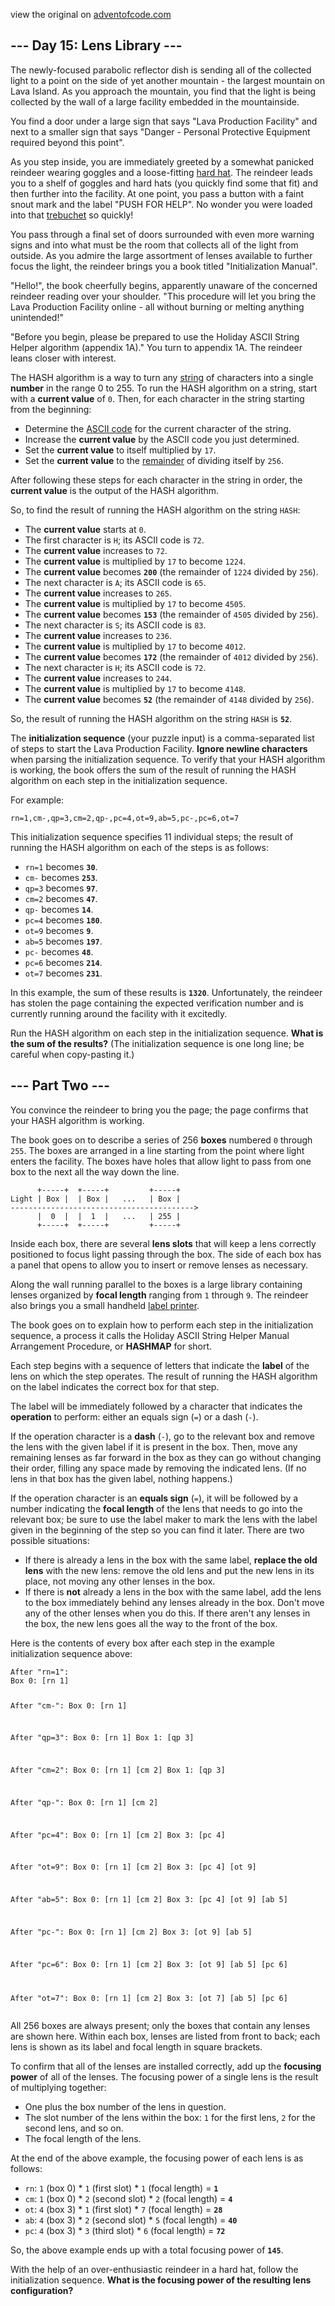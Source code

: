 view the original on <a href=https://adventofcode.com/2023/day/15>adventofcode.com</a>
<h2>--- Day 15: Lens Library ---</h2><p>The newly-focused parabolic reflector dish is sending all of the collected light to a point on the side of yet another mountain - the largest mountain on Lava Island. As you approach the mountain, you find that the light is being collected by the wall of a large facility embedded in the mountainside.</p>
<p>You find a door under a large sign that says "Lava Production Facility" and next to a smaller sign that says "Danger - Personal Protective Equipment required beyond this point".</p>
<p>As you step inside, you are immediately greeted by a somewhat panicked <span title="do you like my hard hat">reindeer</span> wearing goggles and a loose-fitting <a href="https://en.wikipedia.org/wiki/Hard_hat">hard hat</a>. The reindeer leads you to a shelf of goggles and hard hats (you quickly find some that fit) and then further into the facility. At one point, you pass a button with a faint snout mark and the label "PUSH FOR HELP". No wonder you were loaded into that <a href="1">trebuchet</a> so quickly!</p>
<p>You pass through a final set of doors surrounded with even more warning signs and into what must be the room that collects all of the light from outside. As you admire the large assortment of lenses available to further focus the light, the reindeer brings you a book titled "Initialization Manual".</p>
<p>"Hello!", the book cheerfully begins, apparently unaware of the concerned reindeer reading over your shoulder. "This procedure will let you bring the Lava Production Facility online - all without burning or melting anything unintended!"</p>
<p>"Before you begin, please be prepared to use the Holiday ASCII String Helper algorithm (appendix 1A)." You turn to appendix 1A. The reindeer leans closer with interest.</p>
<p>The HASH algorithm is a way to turn any <a href="https://en.wikipedia.org/wiki/String_(computer_science)">string</a> of characters into a single <b>number</b> in the range 0 to 255. To run the HASH algorithm on a string, start with a <b>current value</b> of <code>0</code>. Then, for each character in the string starting from the beginning:</p>
<ul>
<li>Determine the <a href="https://en.wikipedia.org/wiki/ASCII#Printable_characters">ASCII code</a> for the current character of the string.</li>
<li>Increase the <b>current value</b> by the ASCII code you just determined.</li>
<li>Set the <b>current value</b> to itself multiplied by <code>17</code>.</li>
<li>Set the <b>current value</b> to the <a href="https://en.wikipedia.org/wiki/Modulo">remainder</a> of dividing itself by <code>256</code>.</li>
</ul>
<p>After following these steps for each character in the string in order, the <b>current value</b> is the output of the HASH algorithm.</p>
<p>So, to find the result of running the HASH algorithm on the string <code>HASH</code>:</p>
<ul>
<li>The <b>current value</b> starts at <code>0</code>.</li>
<li>The first character is <code>H</code>; its ASCII code is <code>72</code>.</li>
<li>The <b>current value</b> increases to <code>72</code>.</li>
<li>The <b>current value</b> is multiplied by <code>17</code> to become <code>1224</code>.</li>
<li>The <b>current value</b> becomes <code><b>200</b></code> (the remainder of <code>1224</code> divided by <code>256</code>).</li>
<li>The next character is <code>A</code>; its ASCII code is <code>65</code>.</li>
<li>The <b>current value</b> increases to <code>265</code>.</li>
<li>The <b>current value</b> is multiplied by <code>17</code> to become <code>4505</code>.</li>
<li>The <b>current value</b> becomes <code><b>153</b></code> (the remainder of <code>4505</code> divided by <code>256</code>).</li>
<li>The next character is <code>S</code>; its ASCII code is <code>83</code>.</li>
<li>The <b>current value</b> increases to <code>236</code>.</li>
<li>The <b>current value</b> is multiplied by <code>17</code> to become <code>4012</code>.</li>
<li>The <b>current value</b> becomes <code><b>172</b></code> (the remainder of <code>4012</code> divided by <code>256</code>).</li>
<li>The next character is <code>H</code>; its ASCII code is <code>72</code>.</li>
<li>The <b>current value</b> increases to <code>244</code>.</li>
<li>The <b>current value</b> is multiplied by <code>17</code> to become <code>4148</code>.</li>
<li>The <b>current value</b> becomes <code><b>52</b></code> (the remainder of <code>4148</code> divided by <code>256</code>).</li>
</ul>
<p>So, the result of running the HASH algorithm on the string <code>HASH</code> is <code><b>52</b></code>.</p>
<p>The <b>initialization sequence</b> (your puzzle input) is a comma-separated list of steps to start the Lava Production Facility. <b>Ignore newline characters</b> when parsing the initialization sequence. To verify that your HASH algorithm is working, the book offers the sum of the result of running the HASH algorithm on each step in the initialization sequence.</p>
<p>For example:</p>
<pre><code>rn=1,cm-,qp=3,cm=2,qp-,pc=4,ot=9,ab=5,pc-,pc=6,ot=7</code></pre>
<p>This initialization sequence specifies 11 individual steps; the result of running the HASH algorithm on each of the steps is as follows:</p>
<ul>
<li><code>rn=1</code> becomes <code><b>30</b></code>.</li>
<li><code>cm-</code> becomes <code><b>253</b></code>.</li>
<li><code>qp=3</code> becomes <code><b>97</b></code>.</li>
<li><code>cm=2</code> becomes <code><b>47</b></code>.</li>
<li><code>qp-</code> becomes <code><b>14</b></code>.</li>
<li><code>pc=4</code> becomes <code><b>180</b></code>.</li>
<li><code>ot=9</code> becomes <code><b>9</b></code>.</li>
<li><code>ab=5</code> becomes <code><b>197</b></code>.</li>
<li><code>pc-</code> becomes <code><b>48</b></code>.</li>
<li><code>pc=6</code> becomes <code><b>214</b></code>.</li>
<li><code>ot=7</code> becomes <code><b>231</b></code>.</li>
</ul>
<p>In this example, the sum of these results is <code><b>1320</b></code>. Unfortunately, the reindeer has stolen the page containing the expected verification number and is currently running around the facility with it excitedly.</p>
<p>Run the HASH algorithm on each step in the initialization sequence. <b>What is the sum of the results?</b> (The initialization sequence is one long line; be careful when copy-pasting it.)</p>

<h2 id="part2">--- Part Two ---</h2><p>You convince the reindeer to bring you the page; the page confirms that your HASH algorithm is working.</p>
<p>The book goes on to describe a series of 256 <b>boxes</b> numbered <code>0</code> through <code>255</code>. The boxes are arranged in a line starting from the point where light enters the facility. The boxes have holes that allow light to pass from one box to the next all the way down the line.</p>
<pre><code>      +-----+  +-----+         +-----+
Light | Box |  | Box |   ...   | Box |
-----------------------------------------&gt;
      |  0  |  |  1  |   ...   | 255 |
      +-----+  +-----+         +-----+
</code></pre>
<p>Inside each box, there are several <b>lens slots</b> that will keep a lens correctly positioned to focus light passing through the box. The side of each box has a panel that opens to allow you to insert or remove lenses as necessary.</p>
<p>Along the wall running parallel to the boxes is a large library containing lenses organized by <b>focal length</b> ranging from <code>1</code> through <code>9</code>. The reindeer also brings you a small handheld <a href="https://en.wikipedia.org/wiki/Label_printer">label printer</a>.</p>
<p>The book goes on to explain how to perform each step in the initialization sequence, a process it calls the Holiday ASCII String Helper Manual Arrangement Procedure, or <b>HASHMAP</b> for short.</p>
<p>Each step begins with a sequence of letters that indicate the <b>label</b> of the lens on which the step operates. The result of running the HASH algorithm on the label indicates the correct box for that step.</p>
<p>The label will be immediately followed by a character that indicates the <b>operation</b> to perform: either an equals sign (<code>=</code>) or a dash (<code>-</code>).</p>
<p>If the operation character is a <b>dash</b> (<code>-</code>), go to the relevant box and remove the lens with the given label if it is present in the box. Then, move any remaining lenses as far forward in the box as they can go without changing their order, filling any space made by removing the indicated lens. (If no lens in that box has the given label, nothing happens.)</p>
<p>If the operation character is an <b>equals sign</b> (<code>=</code>), it will be followed by a number indicating the <b>focal length</b> of the lens that needs to go into the relevant box; be sure to use the label maker to mark the lens with the label given in the beginning of the step so you can find it later. There are two possible situations:</p>
<ul>
<li>If there is already a lens in the box with the same label, <b>replace the old lens</b> with the new lens: remove the old lens and put the new lens in its place, not moving any other lenses in the box.</li>
<li>If there is <b>not</b> already a lens in the box with the same label, add the lens to the box immediately behind any lenses already in the box. Don't move any of the other lenses when you do this. If there aren't any lenses in the box, the new lens goes all the way to the front of the box.</li>
</ul>
<p>Here is the contents of every box after each step in the example initialization sequence above:</p>
<pre><code>After "rn=1":
Box 0: [rn 1]

After "cm-":
Box 0: [rn 1]

After "qp=3":
Box 0: [rn 1]
Box 1: [qp 3]

After "cm=2":
Box 0: [rn 1] [cm 2]
Box 1: [qp 3]

After "qp-":
Box 0: [rn 1] [cm 2]

After "pc=4":
Box 0: [rn 1] [cm 2]
Box 3: [pc 4]

After "ot=9":
Box 0: [rn 1] [cm 2]
Box 3: [pc 4] [ot 9]

After "ab=5":
Box 0: [rn 1] [cm 2]
Box 3: [pc 4] [ot 9] [ab 5]

After "pc-":
Box 0: [rn 1] [cm 2]
Box 3: [ot 9] [ab 5]

After "pc=6":
Box 0: [rn 1] [cm 2]
Box 3: [ot 9] [ab 5] [pc 6]

After "ot=7":
Box 0: [rn 1] [cm 2]
Box 3: [ot 7] [ab 5] [pc 6]
</code></pre>
<p>All 256 boxes are always present; only the boxes that contain any lenses are shown here. Within each box, lenses are listed from front to back; each lens is shown as its label and focal length in square brackets.</p>
<p>To confirm that all of the lenses are installed correctly, add up the <b>focusing power</b> of all of the lenses. The focusing power of a single lens is the result of multiplying together:</p>
<ul>
<li>One plus the box number of the lens in question.</li>
<li>The slot number of the lens within the box: <code>1</code> for the first lens, <code>2</code> for the second lens, and so on.</li>
<li>The focal length of the lens.</li>
</ul>
<p>At the end of the above example, the focusing power of each lens is as follows:</p>
<ul>
<li><code>rn</code>: <code>1</code> (box 0) * <code>1</code> (first slot) * <code>1</code> (focal length) = <code><b>1</b></code></li>
<li><code>cm</code>: <code>1</code> (box 0) * <code>2</code> (second slot) * <code>2</code> (focal length) = <code><b>4</b></code></li>
<li><code>ot</code>: <code>4</code> (box 3) * <code>1</code> (first slot) * <code>7</code> (focal length) = <code><b>28</b></code></li>
<li><code>ab</code>: <code>4</code> (box 3) * <code>2</code> (second slot) * <code>5</code> (focal length) = <code><b>40</b></code></li>
<li><code>pc</code>: <code>4</code> (box 3) * <code>3</code> (third slot) * <code>6</code> (focal length) = <code><b>72</b></code></li>
</ul>
<p>So, the above example ends up with a total focusing power of <code><b>145</b></code>.</p>
<p>With the help of an over-enthusiastic reindeer in a hard hat, follow the initialization sequence. <b>What is the focusing power of the resulting lens configuration?</b></p>

